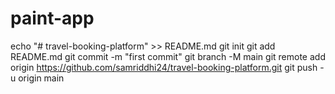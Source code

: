 # paint-app
echo "# travel-booking-platform" >> README.md
git init
git add README.md
git commit -m "first commit"
git branch -M main
git remote add origin https://github.com/samriddhi24/travel-booking-platform.git
git push -u origin main
